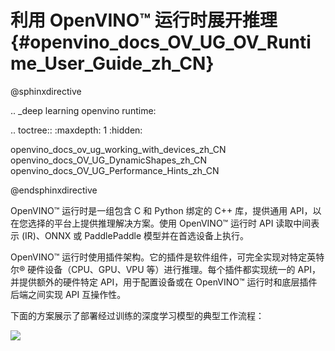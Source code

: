 # 利用 OpenVINO™ 运行时展开推理 {#openvino_docs_OV_UG_OV_Runtime_User_Guide_zh_CN}

@sphinxdirective

.. _deep learning openvino runtime:

.. toctree::
   :maxdepth: 1
   :hidden:

   openvino_docs_ov_ug_working_with_devices_zh_CN
   openvino_docs_OV_UG_DynamicShapes_zh_CN
   openvino_docs_OV_UG_Performance_Hints_zh_CN
   
@endsphinxdirective

OpenVINO™ 运行时是一组包含 C 和 Python 绑定的 C++ 库，提供通用 API，以在您选择的平台上提供推理解决方案。使用 OpenVINO™ 运行时 API 读取中间表示 (IR)、ONNX 或 PaddlePaddle 模型并在首选设备上执行。

OpenVINO™ 运行时使用插件架构。它的插件是软件组件，可完全实现对特定英特尔® 硬件设备（CPU、GPU、VPU 等）进行推理。每个插件都实现统一的 API，并提供额外的硬件特定 API，用于配置设备或在 OpenVINO™ 运行时和底层插件后端之间实现 API 互操作性。
 
下面的方案展示了部署经过训练的深度学习模型的典型工作流程：

<!-- TODO: need to update the picture below with PDPD files -->
![](../../img/BASIC_FLOW_IE_C.svg)


